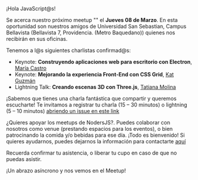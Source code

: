¡Hola JavaScript@s!

Se acerca nuestro próximo meetup "[](https://www.meetup.com/es/NodersJS/events/jbwlfpyxfbcb/)"  el **Jueves 08 de Marzo**. En esta oportunidad son nuestros amigos de Universidad San Sebastian, Campus Bellavista (Bellavista 7, Providencia. (Metro Baquedano)) quienes nos recibirán en sus oficinas.

Tenemos a l@s siguientes charlistas confirmad@s:

- Keynote: **Construyendo aplicaciones web para escritorio con Electron**, [María Castro](https://github.com/BlackHarpy)
- Keynote: **Mejorando la experiencia Front-End con CSS Grid**, [Kat Guzmán](https://github.com/katguzmann)
- Lightning Talk: **Creando escenas 3D con Three.js**, [Tatiana Molina](https://github.com/tatymoly)

¡Sabemos que tienes una charla fantástica que compartir y queremos escucharte! Te invitamos a registrar tu charla (15 – 30 minutos) o lightning (5 – 10 minutos) [abriendo un issue en este link](https://github.com/Noders/Meetups/issues/new)

¿Quieres apoyar los meetups de NodersJS?. Puedes colaborar con nosotros como venue (prestando espacios para los eventos), o bien patrocinando la comida y/o bebidas para ese día. ¡Todo es bienvenido! Si quieres ayudarnos, puedes dejarnos la información para contactarte [aquí](https://github.com/Noders/Meetups/issues/new) 

Recuerda confirmar tu asistencia, o liberar tu cupo en caso de que no puedas asistir.

¡Un abrazo asíncrono y nos vemos en el Meetup!
